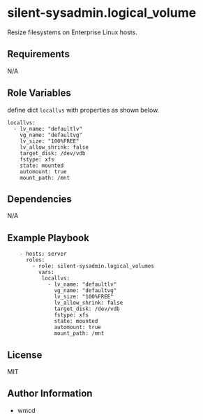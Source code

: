 silent-sysadmin.logical_volume
=========

Resize filesystems on Enterprise Linux hosts.

Requirements
------------

N/A

Role Variables
--------------
define dict `locallvs` with properties as shown below. 
```
locallvs:
  - lv_name: "defaultlv"
    vg_name: "defaultvg"
    lv_size: "100%FREE"
    lv_allow_shrink: false
    target_disk: /dev/vdb
    fstype: xfs
    state: mounted
    automount: true
    mount_path: /mnt
```
Dependencies
------------

N/A

Example Playbook
----------------

```
    - hosts: server
      roles:
        - role: silent-sysadmin.logical_volumes
          vars:
           locallvs:
             - lv_name: "defaultlv"
               vg_name: "defaultvg"
               lv_size: "100%FREE"
               lv_allow_shrink: false
               target_disk: /dev/vdb
               fstype: xfs
               state: mounted
               automount: true
               mount_path: /mnt
```

License
-------

MIT

Author Information
------------------

- wmcd 
